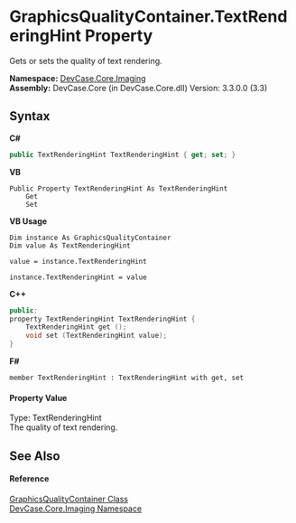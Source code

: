 # GraphicsQualityContainer.TextRenderingHint Property 
 

Gets or sets the quality of text rendering.

**Namespace:**&nbsp;<a href="N_DevCase_Core_Imaging">DevCase.Core.Imaging</a><br />**Assembly:**&nbsp;DevCase.Core (in DevCase.Core.dll) Version: 3.3.0.0 (3.3)

## Syntax

**C#**<br />
``` C#
public TextRenderingHint TextRenderingHint { get; set; }
```

**VB**<br />
``` VB
Public Property TextRenderingHint As TextRenderingHint
	Get
	Set
```

**VB Usage**<br />
``` VB Usage
Dim instance As GraphicsQualityContainer
Dim value As TextRenderingHint

value = instance.TextRenderingHint

instance.TextRenderingHint = value
```

**C++**<br />
``` C++
public:
property TextRenderingHint TextRenderingHint {
	TextRenderingHint get ();
	void set (TextRenderingHint value);
}
```

**F#**<br />
``` F#
member TextRenderingHint : TextRenderingHint with get, set

```


#### Property Value
Type: TextRenderingHint<br />The quality of text rendering.

## See Also


#### Reference
<a href="T_DevCase_Core_Imaging_GraphicsQualityContainer">GraphicsQualityContainer Class</a><br /><a href="N_DevCase_Core_Imaging">DevCase.Core.Imaging Namespace</a><br />